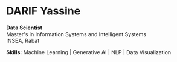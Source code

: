 # DARIF Yassine

**Data Scientist**  
Master's in Information Systems and Intelligent Systems  
INSEA, Rabat  

**Skills:** Machine Learning | Generative AI | NLP | Data Visualization

